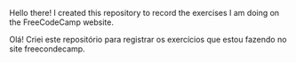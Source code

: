 
Hello there!
I created this repository to record the exercises I am doing on the FreeCodeCamp website.

Olá!
Criei este repositório para registrar os exercícios que estou fazendo no site freecondecamp.
